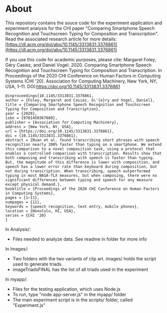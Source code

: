 # About

This repository contains the souce code for the experiment application and experiment analysis for the CHI paper "Comparing Smartphone Speech Recognition and Touchscreen Typing for Composition and Transcription". 
Read the associated research article for more details: [https://dl.acm.org/doi/abs/10.1145/3313831.3376861](https://dl.acm.org/doi/abs/10.1145/3313831.3376861)

If you use this code for academic purposes, please cite: Margaret Foley, Géry Casiez, and Daniel Vogel. 2020. Comparing Smartphone Speech Recognition and Touchscreen Typing for Composition and Transcription. In Proceedings of the 2020 CHI Conference on Human Factors in Computing Systems (CHI '20). Association for Computing Machinery, New York, NY, USA, 1–11. DOI:https://doi.org/10.1145/3313831.3376861

```
@inproceedings{10.1145/3313831.3376861,
author = {Foley, Margaret and Casiez, G\'{e}ry and Vogel, Daniel},
title = {Comparing Smartphone Speech Recognition and Touchscreen Typing for Composition and Transcription},
year = {2020},
isbn = {9781450367080},
publisher = {Association for Computing Machinery},
address = {New York, NY, USA},
url = {https://doi.org/10.1145/3313831.3376861},
doi = {10.1145/3313831.3376861},
abstract = {Ruan et al. found transcribing short phrases with speech recognition nearly 200% faster than typing on a smartphone. We extend this comparison to a novel composition task, using a protocol that enables a controlled comparison with transcription. Results show that both composing and transcribing with speech is faster than typing. But, the magnitude of this difference is lower with composition, and speech has a lower error rate than keyboard during composition, but not during transcription. When transcribing, speech outperformed typing in most NASA-TLX measures, but when composing, there were no significant differences between typing and speech for any measure except physical demand.},
booktitle = {Proceedings of the 2020 CHI Conference on Human Factors in Computing Systems},
pages = {1–11},
numpages = {11},
keywords = {speech recognition, text entry, mobile phones},
location = {Honolulu, HI, USA},
series = {CHI '20}
}
```

In Analysis/:
- Files needed to analyze data. See readme in folder for more info

In Images/:
- Two folders with the two variants of clip art. images/ holds the script used to generate triads.
- imageTriadsFINAL has the list of all triads used in the experiment

In myapp/:
- Files for the testing application, which uses Node.js
- To run, type "node app-server.js" in the myapp/ folder
- The main experiment script is in the scripts/ folder, called "Experiment.js"

